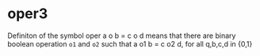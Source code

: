 # oper3
Definiton of the symbol oper
    a o b = c o d
means that there are binary boolean operation `o1` and `o2` such that 
    a o1 b = c o2 d, for all q,b,c,d in {0,1}
    
    
    
